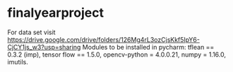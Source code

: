 # finalyearproject
For data set visit https://drive.google.com/drive/folders/126Mg4rL3ozCjsKkf5IpY6-CjCY1js_w3?usp=sharing
Modules to be installed in pycharm:
tflean == 0.3.2 (imp),
tensor flow == 1.5.0,
opencv-python = 4.0.0.21,
numpy = 1.16.0,
imutils.
